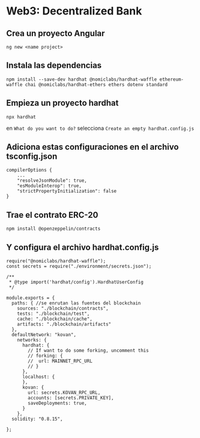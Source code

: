 # Web3: Decentralized Bank

Crea un proyecto Angular
---
```
ng new <name project>
```
Instala las dependencias
---
```
npm install --save-dev hardhat @nomiclabs/hardhat-waffle ethereum-waffle chai @nomiclabs/hardhat-ethers ethers dotenv standard
```
Empieza un proyecto hardhat
---
```
npx hardhat 
```
en `What do you want to do?` selecciona `Create an empty hardhat.config.js`

Adiciona estas configuraciones en el archivo tsconfig.json
---

```
compilerOptions {
    ...
    "resolveJsonModule": true, 
    "esModuleInterop": true,
    "strictPropertyInitialization": false
}

```

Trae el contrato ERC-20 
---

```
npm install @openzeppelin/contracts
```

Y configura el archivo hardhat.config.js
---

````
require("@nomiclabs/hardhat-waffle");
const secrets = require("./environment/secrets.json");

/**
 * @type import('hardhat/config').HardhatUserConfig
 */

module.exports = {
  paths: { //se enrutan las fuentes del blockchain
    sources: "./blockchain/contracts",
    tests: "./blockchain/test",
    cache: "./blockchain/cache",
    artifacts: "./blockchain/artifacts"
  },
  defaultNetwork: "kovan",
    networks: {
      hardhat: {
        // If want to do some forking, uncomment this
        // forking: {
        //  url: MAINNET_RPC_URL
        // }
      },
      localhost: {
      },
      kovan: {
        url: secrets.KOVAN_RPC_URL,
        accounts: [secrets.PRIVATE_KEY],
        saveDeployments: true,
      }
    },
  solidity: "0.8.15",
  
};
````
